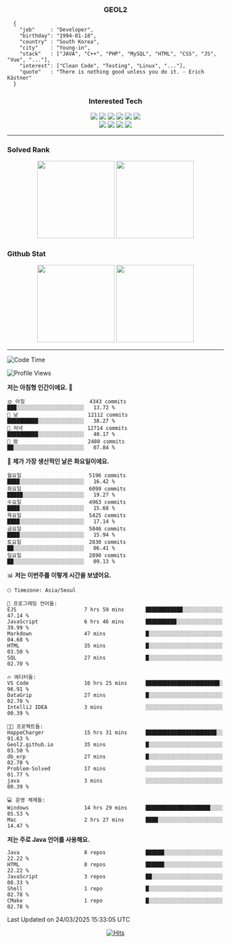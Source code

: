 <div align="center">

  ### GEOL2
</div>

```
  {
    "job"     : "Developer",
    "birthday": "1994-01-18",
    "country" : "South Korea",
    "city"    : "Young-in",
    "stack"   : ["JAVA", "C++", "PHP", "MySQL", "HTML", "CSS", "JS", "Vue", "..."],
    "interest": ["Clean Code", "Testing", "Linux", "..."], 
    "quote"   : "There is nothing good unless you do it. - Erich Kästner"
  }
  ```
  
<div align="center">
  
  ### Interested Tech
  
  <img src="https://img.shields.io/badge/Laravel-F05340?style=flat-square&logo=Laravel&logoColor=white">
  <img src="https://img.shields.io/badge/SpringBoot-6DB33F?style=flat-square&logo=SpringBoot&logoColor=white">
  <img src="https://img.shields.io/badge/-NestJs-ea2845?style=flat-square&logo=nestjs&logoColor=white">
  <img src="https://img.shields.io/badge/Express-000000?style=flat-square&logo=Express&logoColor=white">
  <img src="https://img.shields.io/badge/Three.js-000000?style=flat-square&logo=Three.js&logoColor=white">
  <img src="https://img.shields.io/badge/OpenAI-%23412991?style=flat-square&logo=openai&logoColor=white">
  <br>
  <img src="https://img.shields.io/badge/Java-ED8B00?style=flat-square&logo=openjdk&logoColor=white">
  <img src="https://img.shields.io/badge/JavaScript-F7DF1E?style=flat-square&logo=JavaScript&logoColor=black">
  <img src="https://img.shields.io/badge/TypeScript-007acc?style=flat-square&logo=TypeScript&logoColor=black">
  <img src="https://img.shields.io/badge/MySQL-4479A1?style=flat-square&logo=mysql&logoColor=white"><br>

</div>

------------

  ### Solved Rank
  
  <div align="center">
    <img height="180em" src="https://mazassumnida.wtf/api/v2/generate_badge?boj=geol2">
    <img height="180em" src="https://leetcard.jacoblin.cool/Geol2?theme=light&font=Gugi&border=0&radius=20">
  </div>
  
  ### Github Stat 
  <div align="center">
    <img height="180em" src="https://github-readme-stats-git-masterrstaa-rickstaa.vercel.app/api?username=geol2&show_icons=true&theme=dark">
    <img height="180em" src="https://github-readme-stats-git-masterrstaa-rickstaa.vercel.app/api/top-langs/?username=geol2&show_icons=true&hide=css,scss,html&layout=compact&theme=dark&count_private=true&langs_count=8">
  </div>
  
------------
<!--START_SECTION:waka-->
![Code Time](http://img.shields.io/badge/Code%20Time-4%2C033%20hrs%2012%20mins-blue)

![Profile Views](http://img.shields.io/badge/Profile%20Views-9-blue)

**저는 아침형 인간이에요. 🐤** 

```text
🌞 아침                     4343 commits        ███░░░░░░░░░░░░░░░░░░░░░░   13.72 % 
🌆 낮　                     12112 commits       ██████████░░░░░░░░░░░░░░░   38.27 % 
🌃 저녁                     12714 commits       ██████████░░░░░░░░░░░░░░░   40.17 % 
🌙 밤　                     2480 commits        ██░░░░░░░░░░░░░░░░░░░░░░░   07.84 % 
```
📅 **제가 가장 생산적인 날은 화요일이에요.** 

```text
월요일                      5196 commits        ████░░░░░░░░░░░░░░░░░░░░░   16.42 % 
화요일                      6099 commits        █████░░░░░░░░░░░░░░░░░░░░   19.27 % 
수요일                      4963 commits        ████░░░░░░░░░░░░░░░░░░░░░   15.68 % 
목요일                      5425 commits        ████░░░░░░░░░░░░░░░░░░░░░   17.14 % 
금요일                      5046 commits        ████░░░░░░░░░░░░░░░░░░░░░   15.94 % 
토요일                      2030 commits        ██░░░░░░░░░░░░░░░░░░░░░░░   06.41 % 
일요일                      2890 commits        ██░░░░░░░░░░░░░░░░░░░░░░░   09.13 % 
```


📊 **저는 이번주를 이렇게 시간을 보냈어요.** 

```text
🕑︎ Timezone: Asia/Seoul

💬 프로그래밍 언어들: 
EJS                      7 hrs 59 mins       ████████████░░░░░░░░░░░░░   47.14 % 
JavaScript               6 hrs 46 mins       ██████████░░░░░░░░░░░░░░░   39.99 % 
Markdown                 47 mins             █░░░░░░░░░░░░░░░░░░░░░░░░   04.68 % 
HTML                     35 mins             █░░░░░░░░░░░░░░░░░░░░░░░░   03.50 % 
SQL                      27 mins             █░░░░░░░░░░░░░░░░░░░░░░░░   02.70 % 

🔥 에디터들: 
VS Code                  16 hrs 25 mins      ████████████████████████░   96.91 % 
DataGrip                 27 mins             █░░░░░░░░░░░░░░░░░░░░░░░░   02.70 % 
IntelliJ IDEA            3 mins              ░░░░░░░░░░░░░░░░░░░░░░░░░   00.39 % 

🐱‍💻 프로젝트들: 
HappeCharger             15 hrs 31 mins      ███████████████████████░░   91.63 % 
Geol2.github.io          35 mins             █░░░░░░░░░░░░░░░░░░░░░░░░   03.50 % 
db_erp                   27 mins             █░░░░░░░░░░░░░░░░░░░░░░░░   02.70 % 
Problem-Solved           17 mins             ░░░░░░░░░░░░░░░░░░░░░░░░░   01.77 % 
java                     3 mins              ░░░░░░░░░░░░░░░░░░░░░░░░░   00.39 % 

💻 운영 체제들: 
Windows                  14 hrs 29 mins      █████████████████████░░░░   85.53 % 
Mac                      2 hrs 27 mins       ████░░░░░░░░░░░░░░░░░░░░░   14.47 % 
```

**저는 주로 Java 언어를 사용해요.** 

```text
Java                     8 repos             ██████░░░░░░░░░░░░░░░░░░░   22.22 % 
HTML                     8 repos             ██████░░░░░░░░░░░░░░░░░░░   22.22 % 
JavaScript               3 repos             ██░░░░░░░░░░░░░░░░░░░░░░░   08.33 % 
Shell                    1 repo              █░░░░░░░░░░░░░░░░░░░░░░░░   02.78 % 
CMake                    1 repo              █░░░░░░░░░░░░░░░░░░░░░░░░   02.78 % 
```




 Last Updated on 24/03/2025 15:33:05 UTC
<!--END_SECTION:waka-->

<div align="center">
  
  [![Hits](https://hits.seeyoufarm.com/api/count/incr/badge.svg?url=https%3A%2F%2Fgithub.com%2Fgeol2&count_bg=%2379C83D&title_bg=%23555555&icon=myspace.svg&icon_color=%23E7E7E7&title=hits&edge_flat=false)](https://hits.seeyoufarm.com)
  
</div>

<!--
**Geol2/Geol2** is a ✨ _special_ ✨ repository because its `README.md` (this file) appears on your GitHub profile.

Here are some ideas to get you started:
- 🔭 I’m currently working on ...
- 🌱 I’m currently learning ...
- 👯 I’m looking to collaborate on ...
- 🤔 I’m looking for help with ...
- 💬 Ask me about ...
- 📫 How to reach me: ...
- 😄 Pronouns: ...
- ⚡ Fun fact: ...
-->
